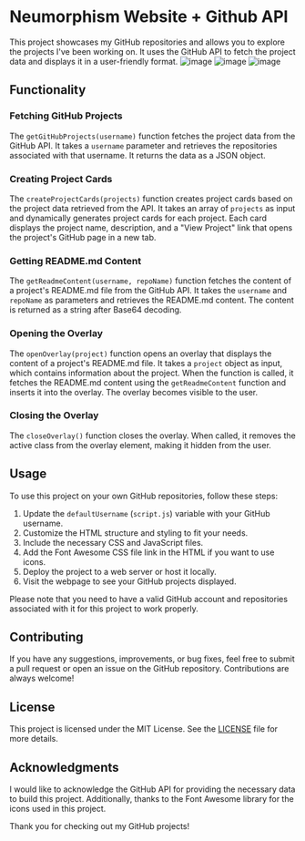 # Neumorphism Website + Github API

This project showcases my GitHub repositories and allows you to explore the projects I've been working on. It uses the GitHub API to fetch the project data and displays it in a user-friendly format.
![image](https://github.com/SchBenedikt/schbenedikt.github.io/assets/137323528/3d4b79a6-3859-4af6-b63b-3b5890c9c2de)
![image](https://github.com/SchBenedikt/schbenedikt.github.io/assets/137323528/94c3e630-6d8b-4f80-bba5-069d457952c8)
![image](https://github.com/SchBenedikt/schbenedikt.github.io/assets/137323528/df05abab-f7b5-4aa8-a0b7-d6d9023a1cc1)

## Functionality

### Fetching GitHub Projects

The `getGitHubProjects(username)` function fetches the project data from the GitHub API. It takes a `username` parameter and retrieves the repositories associated with that username. It returns the data as a JSON object.

### Creating Project Cards

The `createProjectCards(projects)` function creates project cards based on the project data retrieved from the API. It takes an array of `projects` as input and dynamically generates project cards for each project. Each card displays the project name, description, and a "View Project" link that opens the project's GitHub page in a new tab.

### Getting README.md Content

The `getReadmeContent(username, repoName)` function fetches the content of a project's README.md file from the GitHub API. It takes the `username` and `repoName` as parameters and retrieves the README.md content. The content is returned as a string after Base64 decoding.

### Opening the Overlay

The `openOverlay(project)` function opens an overlay that displays the content of a project's README.md file. It takes a `project` object as input, which contains information about the project. When the function is called, it fetches the README.md content using the `getReadmeContent` function and inserts it into the overlay. The overlay becomes visible to the user.

### Closing the Overlay

The `closeOverlay()` function closes the overlay. When called, it removes the active class from the overlay element, making it hidden from the user.

## Usage

To use this project on your own GitHub repositories, follow these steps:

1. Update the `defaultUsername` (`script.js`) variable with your GitHub username.
2. Customize the HTML structure and styling to fit your needs.
3. Include the necessary CSS and JavaScript files.
4. Add the Font Awesome CSS file link in the HTML if you want to use icons.
5. Deploy the project to a web server or host it locally.
6. Visit the webpage to see your GitHub projects displayed.

Please note that you need to have a valid GitHub account and repositories associated with it for this project to work properly.

## Contributing

If you have any suggestions, improvements, or bug fixes, feel free to submit a pull request or open an issue on the GitHub repository. Contributions are always welcome!

## License

This project is licensed under the MIT License. See the [LICENSE](link-to-license-file) file for more details.

## Acknowledgments

I would like to acknowledge the GitHub API for providing the necessary data to build this project. Additionally, thanks to the Font Awesome library for the icons used in this project.



Thank you for checking out my GitHub projects!
